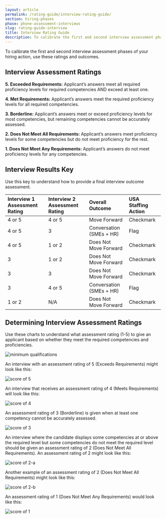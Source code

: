 ```yaml
---
layout: article
permalink: /rating-guide/interview-rating-guide/
section: hiring-phases
phase: phone-assessment-interviews
slug: rating-guide-interview
title: Interview Rating Guide
description: To calibrate the first and second interview assessment phases of your hiring action, use these ratings and outcomes.
---
```


To calibrate the first and second interview assessment phases of your hiring action, use these ratings and outcomes.

## Interview Assessment Ratings

**5. Exceeded Requirements:** Applicant’s answers meet all required proficiency levels for required competencies AND exceed at least one.

**4. Met Requirements:** Applicant’s answers meet the required proficiency levels for all required competencies.

**3. Borderline:** Applicant’s answers meet or exceed proficiency levels for most competencies, but remaining competencies cannot be accurately assessed.

**2. Does Not Meet All Requirements:** Applicant’s answers meet proficiency levels for some competencies but do not meet proficiency for the rest.

**1. Does Not Meet Any Requirements:** Applicant’s answers do not meet proficiency levels for any competencies.

## Interview Results Key

Use this key to understand how to provide a final interview outcome assessment.

| Interview 1 Assessment Rating | Interview 2 Assessment Rating | Overall Outcome | USA Staffing Action |
| :--- | :--- | :--- | :--- |
| 4 or 5 | 4 or 5 | Move Forward | Checkmark |
| 4 or 5 | 3 | Conversation (SMEs + HR) | Flag |
| 4 or 5 | 1 or 2 | Does Not Move Forward | Checkmark |
| 3 | 1 or 2 | Does Not Move Forward | Checkmark |
| 3 | 3 | Does Not Move Forward | Checkmark |
| 3 | 4 or 5 | Conversation (SMEs + HR) | Flag |
| 1 or 2 | N/A | Does Not Move Forward | Checkmark |

## Determining Interview Assessment Ratings ##

Use these charts to understand what assessment rating (1-5) to give an applicant based on whether they meet the required competencies and proficiencies.

![minimum qualifications](assets/interviewAssessmentProficiencyLevels.png)

An interview with an assessment rating of 5 (Exceeds Requirements) might look like this:

![score of 5](assets/interviewAssessmentRating5.png)

An interview that receives an assessment rating of 4 (Meets Requirements) will look like this:

![score of 4](assets/interviewAssessmentRating4.png)

An assessment rating of 3 (Borderline) is given when at least one competency cannot be accurately assessed.

![score of 3](assets/interviewAssessmentRating3.png)

An interview where the candidate displays some competencies at or above the required level but some competencies do not meet the required level should be given an assessment rating of 2 (Does Not Meet All Requirements).  An assessment rating of 2 might look like this:

![score of 2-a](assets/interviewAssessmentRating2a.png)

Another example of an assessment rating of 2 (Does Not Meet All Requirements) might look like this:

![score of 2-b](assets/interviewAssessmentRating2b.png)

An assessment rating of 1 (Does Not Meet Any Requirements) would look like this:

![score of 1](assets/interviewAssessmentRating1.png)
